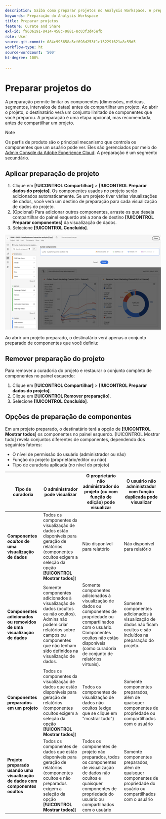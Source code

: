 ```yaml
---
description: Saiba como preparar projetos no Analysis Workspace. A preparação limita o acesso a componentes antes de você compartilhar um projeto.
keywords: Preparação do Analysis Workspace
title: Preparar projetos
feature: Curate and Share
exl-id: f9636191-8414-458c-9881-8c03f3d45efb
role: User
source-git-commit: 084c995658a5cf698d253f1c15229f621a8c55d5
workflow-type: ht
source-wordcount: '500'
ht-degree: 100%

---
```


# Preparar projetos do

A preparação permite limitar os componentes (dimensões, métricas, segmentos, intervalos de datas) antes de compartilhar um projeto. Ao abrir o projeto, o destinatário verá um conjunto limitado de componentes que você preparou. A preparação é uma etapa opcional, mas recomendada, antes de compartilhar um projeto.

>[!NOTE]
> Os perfis de produto são o principal mecanismo que controla os componentes que um usuário pode ver. Eles são gerenciados por meio do [Admin Console da Adobe Experience Cloud](https://experienceleague.adobe.com/pt-br/docs/core-services/interface/administration/admin-tool-experience-cloud). A preparação é um segmento secundário.

## Aplicar preparação de projeto

1. Clique em **[!UICONTROL Compartilhar]** > **[!UICONTROL Preparar dados do projeto]**.
Os componentes usados no projeto serão adicionados automaticamente.
Se um projeto tiver várias visualizações de dados, você verá um destino de preparação para cada visualização de dados do projeto.
1. (Opcional) Para adicionar outros componentes, arraste os que deseja compartilhar do painel esquerdo até a zona de destino **[!UICONTROL Preparar componentes]** da visualização de dados.
1. Selecione **[!UICONTROL Concluído]**. 

<!--
Curation can also be applied from the [!UICONTROL Share] menu by selecting **[!UICONTROL Curate and Share]**. This option automatically curates the project to the components in use in the project. You can add additional components following the steps above.
-->

![A janela Preparar componentes mostrando os componentes em uso no projeto.](assets/curation-field.png)

Ao abrir um projeto preparado, o destinatário verá apenas o conjunto preparado de componentes que você definiu:


## Remover preparação do projeto

Para remover a curadoria do projeto e restaurar o conjunto completo de componentes no painel esquerdo:

1. Clique em **[!UICONTROL Compartilhar]** > **[!UICONTROL Preparar dados do projeto]**.
1. Clique em **[!UICONTROL Remover preparação]**.
1. Selecione **[!UICONTROL Concluído]**. 

## Opções de preparação de componentes

Em um projeto preparado, o destinatário terá a opção de **[!UICONTROL Mostrar todos]** os componentes no painel esquerdo. [!UICONTROL Mostrar tudo] revela conjuntos diferentes de componentes, dependendo dos seguintes fatores:

* O nível de permissão do usuário (administrador ou não)
* Função do projeto (proprietário/editor ou não)
* Tipo de curadoria aplicada (no nível do projeto)

| Tipo de curadoria | O administrador pode visualizar | O proprietário não administrador do projeto (ou com função de edição) pode visualizar | O usuário não administrador com função duplicada pode visualizar |
| --- | --- | --- | --- |
| **Componentes *ocultos* de uma visualização de dados** | Todos os componentes da visualização de dados estão disponíveis para geração de relatórios (componentes ocultos exigem a seleção da opção **[!UICONTROL Mostrar todos]**) | Não disponível para relatório | Não disponível para relatório |
| **Componentes adicionados ou removidos de uma visualização de dados** | Somente componentes adicionados à visualização de dados (ocultos ou não ocultos). Admins não podem criar relatórios sobre campos ou componentes que não tenham sido definidos na visualização de dados. | Somente componentes adicionados à visualização de dados ou componentes de propriedade ou compartilhados com o usuário. Componentes ocultos não estão disponíveis (como curadoria de conjunto de relatórios virtuais). | Somente componentes adicionados à visualização de dados não ficam ocultos e são incluídos na preparação do projeto. |
| **Componentes preparados em um projeto** | Todos os componentes da visualização de dados que estão disponíveis para geração de relatórios (componentes ocultos exigem a seleção da opção **[!UICONTROL Mostrar todos]**) | Todos os componentes de visualização de dados não ocultos (exige que se clique em &quot;mostrar tudo&quot;) | Somente componentes preparados, além de quaisquer componentes de propriedade ou compartilhados com o usuário |
| **Projeto preparado usando uma visualização de dados com componentes ocultos** | Todos os componentes de dados que estão disponíveis para geração de relatórios (componentes ocultos e não preparados exigem a seleção da opção **[!UICONTROL Mostrar todos]**) | Todos os componentes de projeto não preparados, todos os componentes de visualização de dados não ocultos e quaisquer componentes de propriedade do usuário ou compartilhados com o usuário | Somente componentes preparados, além de quaisquer componentes de propriedade do usuário ou compartilhados com o usuário |
